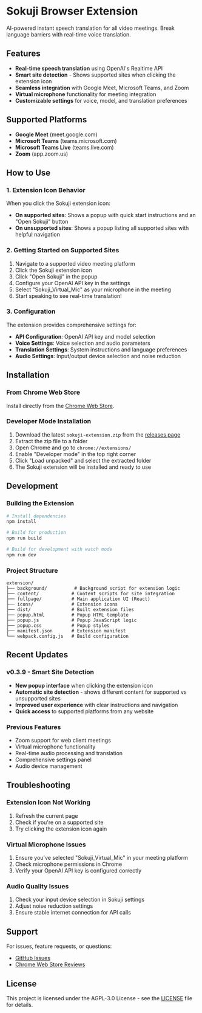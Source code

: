 # Sokuji Browser Extension

AI-powered instant speech translation for all video meetings. Break language barriers with real-time voice translation.

## Features

- **Real-time speech translation** using OpenAI's Realtime API
- **Smart site detection** - Shows supported sites when clicking the extension icon
- **Seamless integration** with Google Meet, Microsoft Teams, and Zoom
- **Virtual microphone** functionality for meeting integration
- **Customizable settings** for voice, model, and translation preferences

## Supported Platforms

- **Google Meet** (meet.google.com)
- **Microsoft Teams** (teams.microsoft.com)
- **Microsoft Teams Live** (teams.live.com)
- **Zoom** (app.zoom.us)

## How to Use

### 1. Extension Icon Behavior

When you click the Sokuji extension icon:

- **On supported sites**: Shows a popup with quick start instructions and an "Open Sokuji" button
- **On unsupported sites**: Shows a popup listing all supported sites with helpful navigation

### 2. Getting Started on Supported Sites

1. Navigate to a supported video meeting platform
2. Click the Sokuji extension icon
3. Click "Open Sokuji" in the popup
4. Configure your OpenAI API key in the settings
5. Select "Sokuji_Virtual_Mic" as your microphone in the meeting
6. Start speaking to see real-time translation!

### 3. Configuration

The extension provides comprehensive settings for:

- **API Configuration**: OpenAI API key and model selection
- **Voice Settings**: Voice selection and audio parameters
- **Translation Settings**: System instructions and language preferences
- **Audio Settings**: Input/output device selection and noise reduction

## Installation

### From Chrome Web Store

Install directly from the [Chrome Web Store](https://chromewebstore.google.com/detail/ppmihnhelgfpjomhjhpecobloelicnak).

### Developer Mode Installation

1. Download the latest `sokuji-extension.zip` from the [releases page](https://github.com/kizuna-ai-lab/sokuji/releases)
2. Extract the zip file to a folder
3. Open Chrome and go to `chrome://extensions/`
4. Enable "Developer mode" in the top right corner
5. Click "Load unpacked" and select the extracted folder
6. The Sokuji extension will be installed and ready to use

## Development

### Building the Extension

```bash
# Install dependencies
npm install

# Build for production
npm run build

# Build for development with watch mode
npm run dev
```

### Project Structure

```
extension/
├── background/          # Background script for extension logic
├── content/            # Content scripts for site integration
├── fullpage/           # Main application UI (React)
├── icons/              # Extension icons
├── dist/               # Built extension files
├── popup.html          # Popup HTML template
├── popup.js            # Popup JavaScript logic
├── popup.css           # Popup styles
├── manifest.json       # Extension manifest
└── webpack.config.js   # Build configuration
```

## Recent Updates

### v0.3.9 - Smart Site Detection

- **New popup interface** when clicking the extension icon
- **Automatic site detection** - shows different content for supported vs unsupported sites
- **Improved user experience** with clear instructions and navigation
- **Quick access** to supported platforms from any website

### Previous Features

- Zoom support for web client meetings
- Virtual microphone functionality
- Real-time audio processing and translation
- Comprehensive settings panel
- Audio device management

## Troubleshooting

### Extension Icon Not Working

1. Refresh the current page
2. Check if you're on a supported site
3. Try clicking the extension icon again

### Virtual Microphone Issues

1. Ensure you've selected "Sokuji_Virtual_Mic" in your meeting platform
2. Check microphone permissions in Chrome
3. Verify your OpenAI API key is configured correctly

### Audio Quality Issues

1. Check your input device selection in Sokuji settings
2. Adjust noise reduction settings
3. Ensure stable internet connection for API calls

## Support

For issues, feature requests, or questions:

- [GitHub Issues](https://github.com/kizuna-ai-lab/sokuji/issues)
- [Chrome Web Store Reviews](https://chromewebstore.google.com/detail/ppmihnhelgfpjomhjhpecobloelicnak)

## License

This project is licensed under the AGPL-3.0 License - see the [LICENSE](../LICENSE) file for details.
